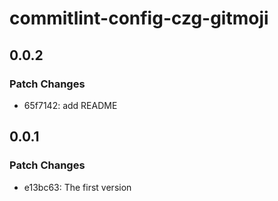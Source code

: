 # commitlint-config-czg-gitmoji

## 0.0.2

### Patch Changes

- 65f7142: add README

## 0.0.1

### Patch Changes

- e13bc63: The first version
